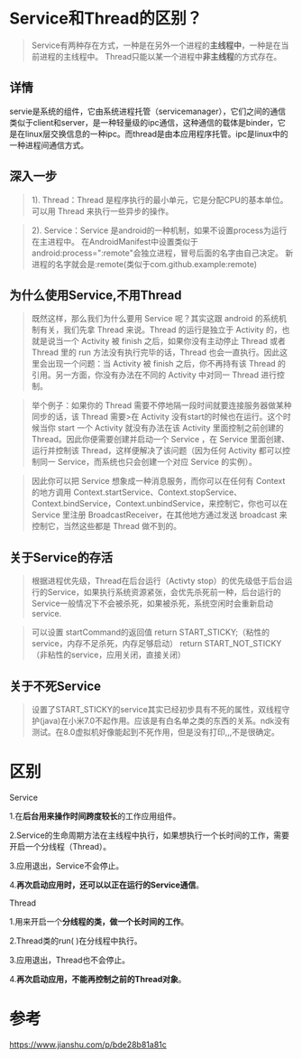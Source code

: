 # Service和Thread的区别？

> Service有两种存在方式，一种是在另外一个进程的**主线程中**，一种是在当前进程的主线程中。
>  Thread只能以某一个进程中**非主线程**的方式存在。

## 详情

servie是系统的组件，它由系统进程托管（servicemanager），它们之间的通信类似于client和server，是一种轻量级的ipc通信，这种通信的载体是binder，它是在linux层交换信息的一种ipc。而thread是由本应用程序托管。ipc是linux中的一种进程间通信方式。

## 深入一步

> 1). Thread：Thread 是程序执行的最小单元，它是分配CPU的基本单位。可以用 Thread 来执行一些异步的操作。

> 2). Service：Service 是android的一种机制，如果不设置process为运行在主进程中。
>  在AndroidManifest中设置类似于android:process=":remote"会独立进程，冒号后面的名字由自己决定。
>  新进程的名字就会是<package>:remote(类似于com.github.example:remote)

## 为什么使用Service,不用Thread

> 既然这样，那么我们为什么要用 Service 呢？其实这跟 android 的系统机制有关，我们先拿 Thread 来说。Thread 的运行是独立于 Activity 的，也就是说当一个 Activity 被 finish 之后，如果你没有主动停止 Thread 或者 Thread 里的 run 方法没有执行完毕的话，Thread 也会一直执行。因此这里会出现一个问题：当 Activity 被 finish 之后，你不再持有该 Thread 的引用。另一方面，你没有办法在不同的 Activity 中对同一 Thread 进行控制。

> 举个例子：如果你的 Thread 需要不停地隔一段时间就要连接服务器做某种同步的话，该 Thread 需要>在 Activity 没有start的时候也在运行。这个时候当你 start 一个 Activity 就没有办法在该 Activity 里面控制之前创建的 Thread。因此你便需要创建并启动一个 Service ，在 Service 里面创建、运行并控制该 Thread，这样便解决了该问题（因为任何 Activity 都可以控制同一 Service，而系统也只会创建一个对应 Service 的实例）。

> 因此你可以把 Service 想象成一种消息服务，而你可以在任何有 Context 的地方调用 Context.startService、Context.stopService、Context.bindService，Context.unbindService，来控制它，你也可以在 Service 里注册 BroadcastReceiver，在其他地方通过发送 broadcast 来控制它，当然这些都是 Thread 做不到的。

## 关于Service的存活

> 根据进程优先级，Thread在后台运行（Activty stop）的优先级低于后台运行的Service，如果执行系统资源紧张，会优先杀死前一种，后台运行的Service一般情况下不会被杀死，如果被杀死，系统空闲时会重新启动service.

> 可以设置 startCommand的返回值
>  return START_STICKY;（粘性的service，内存不足杀死，内存足够启动）
>  return START_NOT_STICKY（非粘性的service，应用关闭，直接关闭）

## 关于不死Service

> 设置了START_STICKY的service其实已经初步具有不死的属性，双线程守护(java)在小米7.0不起作用。应该是有白名单之类的东西的关系。ndk没有测试。在8.0虚拟机好像能起到不死作用，但是没有打印,,,不是很确定。





# 区别

Service

1.在**后台用来操作时间跨度较长**的工作应用组件。

2.Service的生命周期方法在主线程中执行，如果想执行一个长时间的工作，需要开启一个分线程（Thread）。

3.应用退出，Service不会停止。

4.**再次启动应用时，还可以以正在运行的Service通信**。



Thread

1.用来开启一个**分线程的类，做一个长时间的工作**。

2.Thread类的run( )在分线程中执行。

3.应用退出，Thread也不会停止。

4.**再次启动应用，不能再控制之前的Thread对象**。



# 参考

https://www.jianshu.com/p/bde28b81a81c